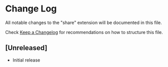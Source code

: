 # Change Log

All notable changes to the "share" extension will be documented in this file.

Check [Keep a Changelog](http://keepachangelog.com/) for recommendations on how to structure this file.

## [Unreleased]

- Initial release